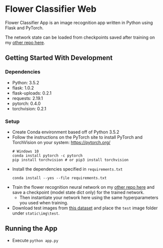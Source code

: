 # Flower Classifier Web
Flower Classifier App is an image recognition app written in Python using Flask and PyTorch.

The network state can be loaded from checkpoints saved after training on my [other repo here](https://github.com/gregdferrell/aipy-p1-image-classifier).

## Getting Started With Development

### Dependencies
- Python: 3.5.2
- flask: 1.0.2
- flask-uploads: 0.2.1
- requests: 2.19.1
- pytorch: 0.4.0
- torchvision: 0.2.1

### Setup
- Create Conda environment based off of Python 3.5.2
- Follow the instructions on the PyTorch site to install PyTorch and TorchVision on your system: https://pytorch.org/
    ```
    # Windows 10
    conda install pytorch -c pytorch
    pip install torchvision # or pip3 install torchvision

    ```
- Install the dependencies specified in `requirements.txt`
    ```
    conda install --yes --file requirements.txt
    ```
- Train the flower recognition neural network on my [other repo here](https://github.com/gregdferrell/aipy-p1-image-classifier) and save a checkpoint (model state dict only) for the trained network.
  - Then instantiate your network here using the same hyperparameters you used when training.
- Download test images from [this dataset](http://www.robots.ox.ac.uk/~vgg/data/flowers/102/index.html) and place the `test` image folder under `static\img\test`.

## Running the App
- Execute `python app.py`
